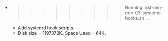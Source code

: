 * >>>>>>>>> Running inst-min-con-03-systemd-hooks.sh ...
  * Add systemd hook scripts.
  * Disk size = 1197372K. Space Used = 64K.
